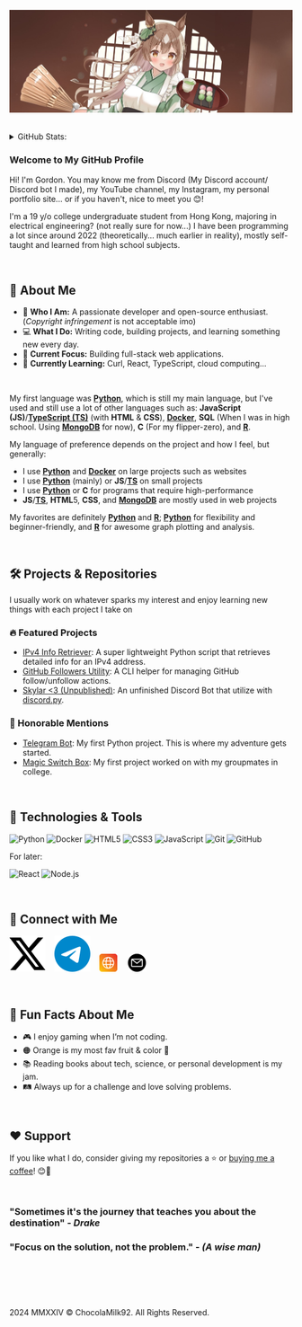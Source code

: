 <!-- PROJECT SHIELDS -->
<!--
*** Markdown "reference style" are in-used to all links for readability.
*** Reference links are enclosed in brackets [ ] instead of parentheses ( ).
*** See the bottom of this document for the declaration of the reference variables
*** for contributors-url, forks-url, etc. This is an optional, concise syntax you may use.
*** https://www.markdownguide.org/basic-syntax/#reference-style-links
-->



[![](img/banner.jpg)](https://beacons.ai/goldenching5838)

<br>

<details>
  <summary>GitHub Stats:</summary>

  <a href="https://github.com/ChocolaMilk92">
    <table>
      <tr>
        <td>
          <img align="center" src="https://github-readme-stats-chocolamilk92.vercel.app/api?username=ChocolaMilk92&cache_seconds=300&show_icons=true&hide_border=true&icon_color=ffca28&title_color=ffa000" />
        </td>
        <td>
          <img align="center" src="https://github-readme-stats-chocolamilk92.vercel.app/api/top-langs?username=ChocolaMilk92&cache_seconds=300&exclude_repo=telegram-bot,magic-switch-box-microbit&layout=donut&hide_border=true&title_color=ffa000" />
        </td>
      </tr>
    </table>
  </a>

</details>


### Welcome to My GitHub Profile
Hi! I'm Gordon. You may know me from Discord (My Discord account/ Discord bot I made), my YouTube channel, my Instagram, my personal portfolio site... or if you haven't, nice to meet you 😊!

I'm a 19 y/o college undergraduate student from Hong Kong, majoring in electrical engineering? (not really sure for now...) I have been programming a lot since around 2022 (theoretically... much earlier in reality), mostly self-taught and learned from high school subjects.

<br>

## 🚀 About Me

- 🌟 **Who I Am:** A passionate developer and open-source enthusiast. (*Copyright infringement* is not acceptable imo)
- 💻 **What I Do:** Writing code, building projects, and learning something new every day.
- 🎯 **Current Focus:** Building full-stack web applications.
- 🌱 **Currently Learning:** Curl, React, TypeScript, cloud computing...

<br>

My first language was **[Python][Python]**, which is still my main language, but I've used and still use a lot of other languages such as: **JavaScript (JS)**/**[TypeScript (TS)][TypeScript]** (with **HTML** & **CSS**), **[Docker][Docker]**, **SQL** (When I was in high school. Using **[MongoDB][MongoDB]** for now), **C** (For my flipper-zero), and **[R](https://www.r-project.org/)**.

My language of preference depends on the project and how I feel, but generally:
- I use **[Python][Python]** and **[Docker][Docker]** on large projects such as websites
- I use **[Python][Python]** (mainly) or **JS**/**[TS][TypeScript]** on small projects
- I use **[Python][Python]** or **C** for programs that require high-performance
- **JS**/**[TS][TypeScript]**, **HTML**5, **CSS**, and **[MongoDB][MongoDB]** are mostly used in web projects

My favorites are definitely **[Python][Python]** and **[R][R]**; **[Python][Python]** for flexibility and beginner-friendly, and **[R][R]** for awesome graph plotting and analysis.

<br>

## 🛠️ Projects & Repositories

I usually work on whatever sparks my interest and enjoy learning new things with each project I take on

### 🔥 Featured Projects
- [IPv4 Info Retriever](https://github.com/ChocolaMilk92/ipv4-info-retriever): A super lightweight Python script that retrieves detailed info for an IPv4 address.
- [GitHub Followers Utility](https://github.com/ChocolaMilk92/github-followers-utility): A CLI helper for managing GitHub follow/unfollow actions.
- [Skylar <3 (Unpublished)](https://github.com/ChocolaMilk92/Skylar3-Internal): An unfinished Discord Bot that utilize with [discord.py][discord.py_GitHub].


### 🧠 Honorable Mentions
- [Telegram Bot](https://github.com/ChocolaMilk92/telegram-bot): My first Python project. This is where my adventure gets started.
- [Magic Switch Box](https://github.com/ChocolaMilk92/magic-switch-box-microbit): My first project worked on with my groupmates in college.

<br>

## 🔧 Technologies & Tools
![Python](https://img.shields.io/badge/-Python-3776AB?logo=python&logoColor=white&style=flat-square)
![Docker](https://img.shields.io/badge/-Docker-2496ED?logo=docker&logoColor=white&style=flat-square)
![HTML5](https://img.shields.io/badge/-HTML5-E34F26?logo=html5&logoColor=white&style=flat-square)
![CSS3](https://img.shields.io/badge/-CSS3-1572B6?logo=css3&logoColor=white&style=flat-square)
![JavaScript](https://img.shields.io/badge/-JavaScript-F7DF1E?logo=javascript&logoColor=black&style=flat-square)
![Git](https://img.shields.io/badge/-Git-F05032?logo=git&logoColor=white&style=flat-square)
![GitHub](https://img.shields.io/badge/-GitHub-181717?logo=github&logoColor=white&style=flat-square)

For later:

![React](https://img.shields.io/badge/-React-61DAFB?logo=react&logoColor=black&style=flat-square)
![Node.js](https://img.shields.io/badge/-Node.js-339933?logo=node.js&logoColor=white&style=flat-square)

<br>

## 🤝 Connect with Me

[![X](https://raw.githubusercontent.com/CLorant/readme-social-icons/main/large/colored/twitter-x.svg)][Contact_X] &nbsp;&nbsp; [![Telegram](https://raw.githubusercontent.com/CLorant/readme-social-icons/main/large/filled/telegram.svg)][Contact_TG] &nbsp;&nbsp; [![Website](img/web_32x32.png)][My_Website] &nbsp; &nbsp; [![Email Me](img/email_32x32.png)][Contact_Email]

<br>

## 🌟 Fun Facts About Me

- 🎮 I enjoy gaming when I’m not coding.
- 🟠 Orange is my most fav fruit & color 🍊
- 📚 Reading books about tech, science, or personal development is my jam.
- 🛤️ Always up for a challenge and love solving problems.

<br>

## ❤️ Support

If you like what I do, consider giving my repositories a ⭐ or [buying me a coffee](https://buymeacoffee.com/goldenlight6628)! 😊🥺

<br>

### "Sometimes it's the journey that teaches you about the destination" - *Drake*

### "Focus on the solution, not the problem." - *(A wise man)*

<br>
<br>
<br>
<br>

2024 MMXXIV © ChocolaMilk92. All Rights Reserved.



<!--Links in use in this markdown for references-->

[Contact_Email]: mailto:cont.chocolamilk92.dev@outlook.com

[Contact_X]: https://x.com/goldenlight6628

[My_Website]: https://beacons.ai/goldenching5838

[Contact_TG]: https://t.me/CodeCrafter404

[discord.py_GitHub]: https://github.com/Rapptz/discord.py

[Python]: https://www.python.org/downloads/

[Docker]: https://www.docker.com/

[R]: https://www.r-project.org/

[TypeScript]: https://www.typescriptlang.org/

[MongoDB]: https://www.mongodb.com/
